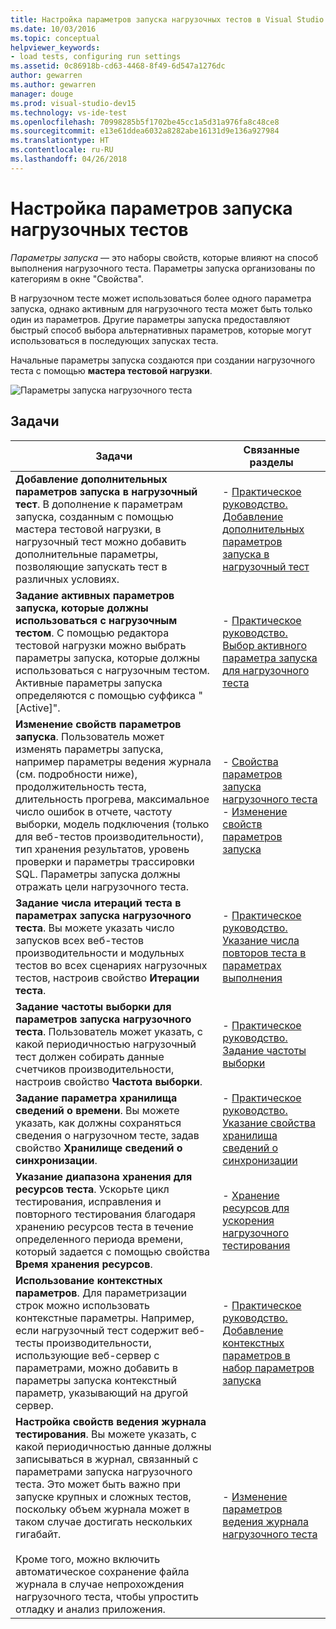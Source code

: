 ```yaml
---
title: Настройка параметров запуска нагрузочных тестов в Visual Studio
ms.date: 10/03/2016
ms.topic: conceptual
helpviewer_keywords:
- load tests, configuring run settings
ms.assetid: 0c86918b-cd63-4468-8f49-6d547a1276dc
author: gewarren
ms.author: gewarren
manager: douge
ms.prod: visual-studio-dev15
ms.technology: vs-ide-test
ms.openlocfilehash: 70998285b5f1702be45cc1a5d31a976fa8c48ce8
ms.sourcegitcommit: e13e61ddea6032a8282abe16131d9e136a927984
ms.translationtype: HT
ms.contentlocale: ru-RU
ms.lasthandoff: 04/26/2018
---
```

# <a name="configure-load-test-run-settings"></a>Настройка параметров запуска нагрузочных тестов

*Параметры запуска* — это наборы свойств, которые влияют на способ выполнения нагрузочного теста. Параметры запуска организованы по категориям в окне "Свойства".

В нагрузочном тесте может использоваться более одного параметра запуска, однако активным для нагрузочного теста может быть только один из параметров. Другие параметры запуска предоставляют быстрый способ выбора альтернативных параметров, которые могут использоваться в последующих запусках теста.

Начальные параметры запуска создаются при создании нагрузочного теста с помощью **мастера тестовой нагрузки**.

![Параметры запуска нагрузочного теста](../test/media/loadtestrunsettings.png)

## <a name="tasks"></a>Задачи

|Задачи|Связанные разделы|
|-----------|-----------------------|
|**Добавление дополнительных параметров запуска в нагрузочный тест**. В дополнение к параметрам запуска, созданным с помощью мастера тестовой нагрузки, в нагрузочный тест можно добавить дополнительные параметры, позволяющие запускать тест в различных условиях.|-   [Практическое руководство. Добавление дополнительных параметров запуска в нагрузочный тест](../test/how-to-add-additional-run-settings-to-a-load-test.md)|
|**Задание активных параметров запуска, которые должны использоваться с нагрузочным тестом**. С помощью редактора тестовой нагрузки можно выбрать параметры запуска, которые должны использоваться с нагрузочным тестом. Активные параметры запуска определяются с помощью суффикса "[Active]".|-   [Практическое руководство. Выбор активного параметра запуска для нагрузочного теста](../test/how-to-select-the-active-run-setting-for-a-load-test.md)|
|**Изменение свойств параметров запуска**. Пользователь может изменять параметры запуска, например параметры ведения журнала (см. подробности ниже), продолжительность теста, длительность прогрева, максимальное число ошибок в отчете, частоту выборки, модель подключения (только для веб-тестов производительности), тип хранения результатов, уровень проверки и параметры трассировки SQL. Параметры запуска должны отражать цели нагрузочного теста.|-   [Свойства параметров запуска нагрузочного теста](../test/load-test-run-settings-properties.md)<br />-   [Изменение свойств параметров запуска](../test/load-test-run-settings-properties.md#LoadTestRunSettingsHowToChange)|
|**Задание числа итераций теста в параметрах запуска нагрузочного теста**. Вы можете указать число запусков всех веб-тестов производительности и модульных тестов во всех сценариях нагрузочных тестов, настроив свойство **Итерации теста**.|-   [Практическое руководство. Указание числа повторов теста в параметрах выполнения](../test/how-to-specify-the-number-of-test-iterations-in-a-load-test.md)|
|**Задание частоты выборки для параметров запуска нагрузочного теста**. Пользователь может указать, с какой периодичностью нагрузочный тест должен собирать данные счетчиков производительности, настроив свойство **Частота выборки**.|-   [Практическое руководство. Задание частоты выборки](../test/how-to-specify-the-sample-rate-for-a-load-test.md)|
|**Задание параметра хранилища сведений о времени**. Вы можете указать, как должны сохраняться сведения о нагрузочном тесте, задав свойство **Хранилище сведений о синхронизации**.|-   [Практическое руководство. Указание свойства хранилища сведений о синхронизации](../test/how-to-specify-the-timing-details-storage-property-for-a-load-test.md)|
|**Указание диапазона хранения для ресурсов теста**. Ускорьте цикл тестирования, исправления и повторного тестирования благодаря хранению ресурсов теста в течение определенного периода времени, который задается с помощью свойства **Время хранения ресурсов**.|-   [Хранение ресурсов для ускорения нагрузочного тестирования](https://www.visualstudio.com/docs/test/performance-testing/getting-started/getting-started-with-performance-testing#retain-resources)|
|**Использование контекстных параметров**. Для параметризации строк можно использовать контекстные параметры. Например, если нагрузочный тест содержит веб-тесты производительности, использующие веб-сервер с параметрами, можно добавить в параметры запуска контекстный параметр, указывающий на другой сервер.|-   [Практическое руководство. Добавление контекстных параметров в набор параметров запуска](../test/how-to-add-context-parameters-to-a-load-test-run-setting.md)|
|**Настройка свойств ведения журнала тестирования**. Вы можете указать, с какой периодичностью данные должны записываться в журнал, связанный с параметрами запуска нагрузочного теста. Это может быть важно при запуске крупных и сложных тестов, поскольку объем журнала может в таком случае достигать нескольких гигабайт.<br /><br /> Кроме того, можно включить автоматическое сохранение файла журнала в случае непрохождения нагрузочного теста, чтобы упростить отладку и анализ приложения.|-   [Изменение параметров ведения журнала нагрузочного теста](../test/modify-load-test-logging-settings.md)|